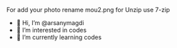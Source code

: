 For add your photo rename mou2.png 
for Unzip use 7-zip
- 👋 Hi, I’m @arsanymagdi
- 👀 I’m interested in codes
- 🌱 I’m currently learning codes
